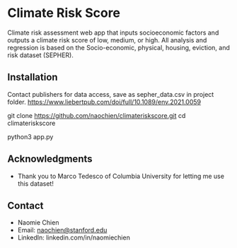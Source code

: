 # Climate Risk Score

Climate risk assessment web app that inputs socioeconomic factors and outputs a climate risk score of low, medium, or high. All analysis and regression is based on the Socio-economic, physical, housing, eviction, and risk dataset (SEPHER). 

## Installation
Contact publishers for data access, save as sepher_data.csv in project folder.
https://www.liebertpub.com/doi/full/10.1089/env.2021.0059

git clone https://github.com/naochien/climateriskscore.git
cd climateriskscore

python3 app.py

## Acknowledgments

- Thank you to Marco Tedesco of Columbia University for letting me use this dataset!

## Contact

- Naomie Chien
- Email: naochien@stanford.edu
- LinkedIn: linkedin.com/in/naomiechien

